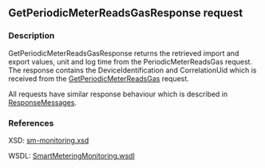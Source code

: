 ## GetPeriodicMeterReadsGasResponse request

### Description
GetPeriodicMeterReadsGasResponse returns the retrieved import and export values, unit and log time from the PeriodicMeterReadsGas request. The response contains the DeviceIdentification and CorrelationUid which is received from the [GetPeriodicMeterReadsGas](GetPeriodicMeterReadsGas.md) request.

All requests have similar response behaviour which is described in [ResponseMessages](./ResponseMessages.md).

### References

XSD: [sm-monitoring.xsd](https://github.com/OSGP/Platform/blob/development/osgp-adapter-ws-smartmetering/src/main/webapp/WEB-INF/wsdl/smartmetering/schemas/sm-monitoringsm-monitoring.xsd)

WSDL: [SmartMeteringMonitoring.wsdl](https://github.com/OSGP/Platform/blob/development/osgp-adapter-ws-smartmetering/src/main/webapp/WEB-INF/wsdl/smartmetering/SmartMeteringMonitoring.wsdl)

